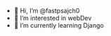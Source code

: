 - 👋 Hi, I’m @fastpsajch0
- 👀 I’m interested in webDev
- 🌱 I’m currently learning Django



<!---
fastpsajch0/fastpsajch0 is a ✨ special ✨ repository because its `README.md` (this file) appears on your GitHub profile.
You can click the Preview link to take a look at your changes.
--->
